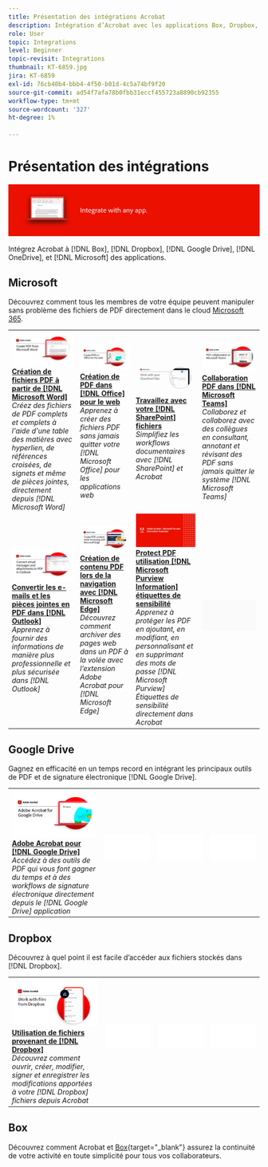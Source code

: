 ```yaml
---
title: Présentation des intégrations Acrobat
description: Intégration d’Acrobat avec les applications Box, Dropbox, Google Drive, OneDrive et Microsoft
role: User
topic: Integrations
level: Beginner
topic-revisit: Integrations
thumbnail: KT-6859.jpg
jira: KT-6859
exl-id: 76cb40b4-bbb4-4f50-b01d-4c5a74bf9f20
source-git-commit: ad54f7afa78b0fbb31eccf455723a8890cb92355
workflow-type: tm+mt
source-wordcount: '327'
ht-degree: 1%

---
```


# Présentation des intégrations

![Acrobat Integrate Image](../assets/Hero-Integrate.png)

Intégrez Acrobat à [!DNL Box], [!DNL Dropbox], [!DNL Google Drive], [!DNL OneDrive], et [!DNL Microsoft] des applications.

## Microsoft

Découvrez comment tous les membres de votre équipe peuvent manipuler sans problème des fichiers de PDF directement dans le cloud [Microsoft 365](https://www.adobe.com/documentcloud/integrations/microsoft-office-365.html).

<table style="table-layout:fixed">
<tr>
  <td>
    <a href="createfromword.md">
      <img alt="Création de fichiers de PDF depuis Microsoft Word" src="../assets/CreateWord.png" />
    </a>
    <div>
    <a href="createfromword.md"><strong>Création de fichiers PDF à partir de [!DNL Microsoft Word]</strong></a>
    </div>
    <em>Créez des fichiers de PDF complets et complets à l'aide d'une table des matières avec hyperlien, de références croisées, de signets et même de pièces jointes, directement depuis [!DNL Microsoft Word]</em>
    <br>
  </td>
  <td>
    <a href="createofficeweb.md">
      <img alt="Création de PDF dans [!DNL Office] pour le web" src="../assets/Officeweb_1280.png" />
    </a>
    <div>
    <a href="createofficeweb.md"><strong>Création de PDF dans [!DNL Office] pour le web</strong></a>
    </div>
    <em>Apprenez à créer des fichiers PDF sans jamais quitter votre [!DNL Microsoft Office] pour les applications web</em>
    <br>
  </td> 
  <td>
    <a href="acrobatandsp.md">
      <img alt="Travaillez avec votre [!DNL SharePoint] fichiers" src="../assets/SharePoint.png" />
    </a>
    <div>
    <a href="acrobatandsp.md"><strong>Travaillez avec votre [!DNL SharePoint] fichiers</strong></a>
    </div>
    <em>Simplifiez les workflows documentaires avec [!DNL SharePoint] et Acrobat</em>
    <br>
  </td>
  <td>
    <a href="acrobatandteams.md">
      <img alt="Collaboration PDF dans [!DNL Microsoft Teams]" src="../assets/MicrosoftTeams.png" />
    </a>
    <div>
    <a href="acrobatandteams.md"><strong>Collaboration PDF dans [!DNL Microsoft Teams]</strong></a>
    </div>
    <em>Collaborez et collaborez avec des collègues en consultant, annotant et révisant des PDF sans jamais quitter le système [!DNL Microsoft Teams]</em>
    <br>
  </td>
</tr>
<tr>
  <td>
    <a href="outlook.md">
      <img alt="Convertir les messages électroniques et les pièces jointes en PDF dans Outlook" src="../assets/Outlook.jpg" />
    </a>
    <div>
    <a href="outlook.md"><strong>Convertir les e-mails et les pièces jointes en PDF dans [!DNL Outlook]</strong></a>
    </div>
    <em>Apprenez à fournir des informations de manière plus professionnelle et plus sécurisée dans [!DNL Outlook]</em>
    <br>
  </td>
  <td>
    <a href="edge.md">
      <img alt="Création de contenu PDF lors de la navigation avec [!DNL Microsoft Edge]" src="../assets/Edge_1280.png" />
    </a>
    <div>
    <a href="edge.md"><strong>Création de contenu PDF lors de la navigation avec [!DNL Microsoft Edge]</strong></a>
    </div>
    <em>Découvrez comment archiver des pages web dans un PDF à la volée avec l’extension Adobe Acrobat pour [!DNL Microsoft Edge]</em>
    <br>
  </td>
  <td>
    <a href="microsoftsensitivitylabels.md">
      <img alt="Création de contenu PDF lors de la navigation avec [!DNL Microsoft Edge]" src="../assets/Purview_1280.png" />
    </a>
    <div>
    <a href="microsoftsensitivitylabels.md"><strong>Protect PDF utilisation [!DNL Microsoft Purview Information] étiquettes de sensibilité</strong></a>
    </div>
    <em>Apprenez à protéger les PDF en ajoutant, en modifiant, en personnalisant et en supprimant des mots de passe [!DNL Microsoft Purview] Étiquettes de sensibilité directement dans Acrobat</em>
    <br>
  </td>
  <td>
   <img alt="Espaceur" src="../assets/Grayspacer.png" />
    <div>
    <br>
  </td>
</tr>
</table>

## Google Drive

Gagnez en efficacité en un temps record en intégrant les principaux outils de PDF et de signature électronique [!DNL Google Drive].

<table style="table-layout:fixed">
<tr>
  <td>
    <a href="acrobatandgoogle.md">
      <img alt="Adobe Acrobat pour Google Drive" src="../assets/acrobatgoogle.jpg" />
    </a>
    <div>
    <a href="acrobatandgoogle.md"><strong>Adobe Acrobat pour [!DNL Google Drive]</strong></a>
    </div>
    <em>Accédez à des outils de PDF qui vous font gagner du temps et à des workflows de signature électronique directement depuis le [!DNL Google Drive] application</em>
    <br>
  </td>
  <td>
   <img alt="Espaceur" src="../assets/Whitespacer.png" />
    <div>
    <br>
  </td>
  <td>
   <img alt="Espaceur" src="../assets/Whitespacer.png" />
    <div>
    <br>
  </td>
  <td>
   <img alt="Espaceur" src="../assets/Whitespacer.png" />
    <div>
    <br>
  </td>
</tr>
</table>

## Dropbox

Découvrez à quel point il est facile d’accéder aux fichiers stockés dans [!DNL Dropbox].

<table style="table-layout:fixed">
<tr>
  <td>
    <a href="acrobat-dropbox.md">
      <img alt="Utilisation de fichiers provenant de [!DNL Dropbox]" src="../assets/Dropbox.png" />
    </a>
    <div>
    <a href="acrobat-dropbox.md"><strong>Utilisation de fichiers provenant de [!DNL Dropbox]</strong></a>
    </div>
    <em>Découvrez comment ouvrir, créer, modifier, signer et enregistrer les modifications apportées à votre [!DNL Dropbox] fichiers depuis Acrobat</em>
    <br>
  </td>
  <td>
   <img alt="Espaceur" src="../assets/Whitespacer.png" />
    <div>
    <br>
  </td>
  <td>
   <img alt="Espaceur" src="../assets/Whitespacer.png" />
    <div>
    <br>
  </td>
  <td>
   <img alt="Espaceur" src="../assets/Whitespacer.png" />
    <div>
    <br>
  </td>
</tr>
</table>

## Box

Découvrez comment Acrobat et [Box](https://www.adobe.com/documentcloud/integrations/box.html){target="_blank"} assurez la continuité de votre activité en toute simplicité pour tous vos collaborateurs.

